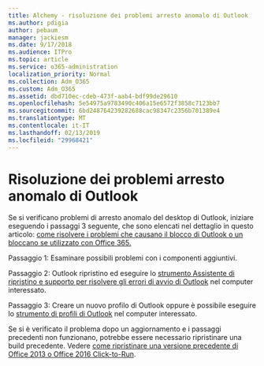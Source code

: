 ```yaml
---
title: Alchemy - risoluzione dei problemi arresto anomalo di Outlook
ms.author: pdigia
author: pebaum
manager: jackiesm
ms.date: 9/17/2018
ms.audience: ITPro
ms.topic: article
ms.service: o365-administration
localization_priority: Normal
ms.collection: Adm_O365
ms.custom: Adm_O365
ms.assetid: dbd710ec-cdeb-473f-aab4-bdf99de29610
ms.openlocfilehash: 5e54975a9783490c406a15e6572f3858c7123bb7
ms.sourcegitcommit: 6bd248764239282688cac98347c2356b701389e4
ms.translationtype: MT
ms.contentlocale: it-IT
ms.lasthandoff: 02/13/2019
ms.locfileid: "29968421"
---
```

# <a name="outlook-crash-troubleshooting-steps"></a>Risoluzione dei problemi arresto anomalo di Outlook

Se si verificano problemi di arresto anomalo del desktop di Outlook, iniziare eseguendo i passaggi 3 seguente, che sono elencati nel dettaglio in questo articolo: [come risolvere i problemi che causano il blocco di Outlook o un bloccano se utilizzato con Office 365.](https://support.microsoft.com/help/2413813/how-to-troubleshoot-issues-that-cause-outlook-to-crash-or-hang-when-us)
  
Passaggio 1: Esaminare possibili problemi con i componenti aggiuntivi.
  
Passaggio 2: Outlook ripristino ed eseguire lo [strumento Assistente di ripristino e supporto per risolvere gli errori di avvio di Outlook](https://aka.ms/SaRA-OutlookWontStart) nel computer interessato. 
  
Passaggio 3: Creare un nuovo profilo di Outlook oppure è possibile eseguire lo [strumento di profili di Outlook](https://aka.ms/SaRA-OutlookSetupProfile) nel computer interessato. 
  
Se si è verificato il problema dopo un aggiornamento e i passaggi precedenti non funzionano, potrebbe essere necessario ripristinare una build precedente. Vedere [come ripristinare una versione precedente di Office 2013 o Office 2016 Click-to-Run](https://support.microsoft.com/help/2770432).
  

